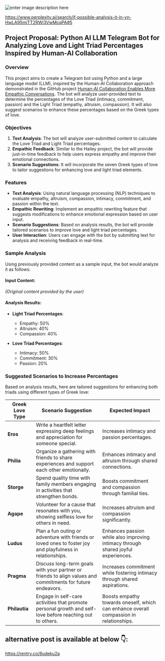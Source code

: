 
![enter image description here](https://i.sstatic.net/yk5EBda0.jpg)


https://www.perplexity.ai/search/if-possible-analysis-it-jn-yn-HwLA95miTT2RWi3VwMcqPA#5

## Project Proposal: Python AI LLM Telegram Bot for Analyzing Love and Light Triad Percentages Inspired by Human-AI Collaboration

### Overview
This project aims to create a Telegram bot using Python and a large language model (LLM), inspired by the Human-AI Collaboration approach demonstrated in the GitHub project [Human-AI Collaboration Enables More Empathic Conversations](https://github.com/behavioral-data/Human-AI-Collaboration-Empathy). The bot will analyze user-provided text to determine the percentages of the Love Triad (intimacy, commitment, passion) and the Light Triad (empathy, altruism, compassion). It will also suggest scenarios to enhance these percentages based on the Greek types of love.

### Objectives
1. **Text Analysis**: The bot will analyze user-submitted content to calculate the Love Triad and Light Triad percentages.
2. **Empathic Feedback**: Similar to the Hailey project, the bot will provide just-in-time feedback to help users express empathy and improve their emotional connections.
3. **Scenario Suggestions**: It will incorporate the seven Greek types of love to tailor suggestions for enhancing love and light triad elements.

### Features
- **Text Analysis**: Using natural language processing (NLP) techniques to evaluate empathy, altruism, compassion, intimacy, commitment, and passion within the text.
- **Empathic Rewriting**: Implement an empathic rewriting feature that suggests modifications to enhance emotional expression based on user input.
- **Scenario Suggestions**: Based on analysis results, the bot will provide tailored scenarios to improve love and light triad percentages.
- **User Interaction**: Users can engage with the bot by submitting text for analysis and receiving feedback in real-time.

### Sample Analysis
Using previously provided content as a sample input, the bot would analyze it as follows:

#### Input Content:
*(Original content provided by the user)*

#### Analysis Results:
- **Light Triad Percentages**:
  - Empathy: 50%
  - Altruism: 40%
  - Compassion: 40%

- **Love Triad Percentages**:
  - Intimacy: 50%
  - Commitment: 30%
  - Passion: 20%

### Suggested Scenarios to Increase Percentages

Based on analysis results, here are tailored suggestions for enhancing both triads using different types of Greek love:

| **Greek Love Type** | **Scenario Suggestion**                                                                                   | **Expected Impact**                                                                 |
|---------------------|------------------------------------------------------------------------------------------------------------|-------------------------------------------------------------------------------------|
| **Eros**            | Write a heartfelt letter expressing deep feelings and appreciation for someone special.                    | Increases intimacy and passion percentages.                                        |
| **Philia**          | Organize a gathering with friends to share experiences and support each other emotionally.                 | Enhances intimacy and altruism through shared connections.                         |
| **Storge**          | Spend quality time with family members engaging in activities that strengthen bonds.                       | Boosts commitment and compassion through familial ties.                             |
| **Agape**           | Volunteer for a cause that resonates with you, showing selfless love for others in need.                  | Increases altruism and compassion significantly.                                   |
| **Ludus**           | Plan a fun outing or adventure with friends or loved ones to foster joy and playfulness in relationships.   | Enhances passion while also improving intimacy through shared joyful experiences.   |
| **Pragma**          | Discuss long-term goals with your partner or friends to align values and commitments for future endeavors.   | Increases commitment while fostering intimacy through shared aspirations.           |
| **Philautia**       | Engage in self-care activities that promote personal growth and self-love before reaching out to others.   | Boosts empathy towards oneself, which can enhance overall compassion in relationships.|


## alternative post is available at below 👇:
https://rentry.co/8udeku2a

